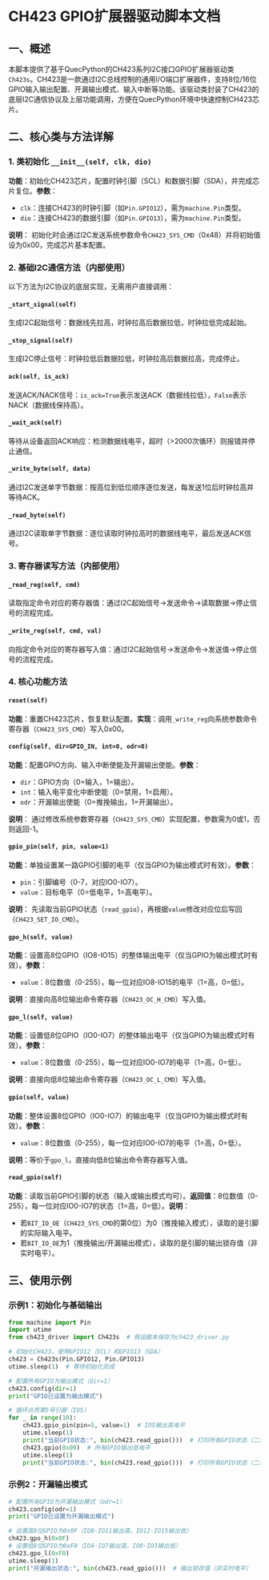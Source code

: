 # CH423 GPIO扩展器驱动脚本文档

## 一、概述

本脚本提供了基于QuecPython的CH423系列I2C接口GPIO扩展器驱动类`Ch423s`。CH423是一款通过I2C总线控制的通用I/O端口扩展器件，支持8位/16位GPIO输入输出配置、开漏输出模式、输入中断等功能。该驱动类封装了CH423的底层I2C通信协议及上层功能调用，方便在QuecPython环境中快速控制CH423芯片。

## 二、核心类与方法详解

### 1. 类初始化 `__init__(self, clk, dio)`

**功能**：初始化CH423芯片，配置时钟引脚（SCL）和数据引脚（SDA），并完成芯片复位。
​**​参数​**​：

- `clk`：连接CH423的时钟引脚（如`Pin.GPIO12`），需为`machine.Pin`类型。
- `dio`：连接CH423的数据引脚（如`Pin.GPIO13`），需为`machine.Pin`类型。

**说明**：
初始化时会通过I2C发送系统参数命令`CH423_SYS_CMD`（0x48）并将初始值设为0x00，完成芯片基本配置。

### 2. 基础I2C通信方法（内部使用）

以下方法为I2C协议的底层实现，无需用户直接调用：

#### `_start_signal(self)`

生成I2C起始信号：数据线先拉高，时钟拉高后数据拉低，时钟拉低完成起始。

#### `_stop_signal(self)`

生成I2C停止信号：时钟拉低后数据拉低，时钟拉高后数据拉高，完成停止。

#### `ack(self, is_ack)`

发送ACK/NACK信号：`is_ack=True`表示发送ACK（数据线拉低），`False`表示NACK（数据线保持高）。

#### `_wait_ack(self)`

等待从设备返回ACK响应：检测数据线电平，超时（>2000次循环）则报错并停止通信。

#### `_write_byte(self, data)`

通过I2C发送单字节数据：按高位到低位顺序逐位发送，每发送1位后时钟拉高并等待ACK。

#### `_read_byte(self)`

通过I2C读取单字节数据：逐位读取时钟拉高时的数据线电平，最后发送ACK信号。

### 3. 寄存器读写方法（内部使用）

#### `_read_reg(self, cmd)`

读取指定命令对应的寄存器值：通过I2C起始信号→发送命令→读取数据→停止信号的流程完成。

#### `_write_reg(self, cmd, val)`

向指定命令对应的寄存器写入值：通过I2C起始信号→发送命令→发送值→停止信号的流程完成。

### 4. 核心功能方法

#### `reset(self)`

**功能**：重置CH423芯片，恢复默认配置。
​**​实现​**​：调用`_write_reg`向系统参数命令寄存器（`CH423_SYS_CMD`）写入0x00。

#### `config(self, dir=GPIO_IN, int=0, odr=0)`

**功能**：配置GPIO方向、输入中断使能及开漏输出使能。
​**​参数​**​：

- `dir`：GPIO方向（0=输入，1=输出）。
- `int`：输入电平变化中断使能（0=禁用，1=启用）。
- `odr`：开漏输出使能（0=推挽输出，1=开漏输出）。

**说明**：
通过修改系统参数寄存器（`CH423_SYS_CMD`）实现配置，参数需为0或1，否则返回-1。

#### `gpio_pin(self, pin, value=1)`

**功能**：单独设置某一路GPIO引脚的电平（仅当GPIO为输出模式时有效）。
​**​参数​**​：

- `pin`：引脚编号（0-7，对应IO0-IO7）。
- `value`：目标电平（0=低电平，1=高电平）。

**说明**：
先读取当前GPIO状态（`read_gpio`），再根据`value`修改对应位后写回（`CH423_SET_IO_CMD`）。

#### `gpo_h(self, value)`

**功能**：设置高8位GPIO（IO8-IO15）的整体输出电平（仅当GPIO为输出模式时有效）。
​**​参数​**​：

- `value`：8位数值（0-255），每一位对应IO8-IO15的电平（1=高，0=低）。

**说明**：直接向高8位输出命令寄存器（`CH423_OC_H_CMD`）写入值。

#### `gpo_l(self, value)`

**功能**：设置低8位GPIO（IO0-IO7）的整体输出电平（仅当GPIO为输出模式时有效）。
​**​参数​**​：

- `value`：8位数值（0-255），每一位对应IO0-IO7的电平（1=高，0=低）。

**说明**：直接向低8位输出命令寄存器（`CH423_OC_L_CMD`）写入值。

#### `gpio(self, value)`

**功能**：整体设置8位GPIO（IO0-IO7）的输出电平（仅当GPIO为输出模式时有效）。
​**​参数​**​：

- `value`：8位数值（0-255），每一位对应IO0-IO7的电平（1=高，0=低）。

**说明**：等价于`gpo_l`，直接向低8位输出命令寄存器写入值。

#### `read_gpio(self)`

**功能**：读取当前GPIO引脚的状态（输入或输出模式均可）。
​**​返回值​**​：8位数值（0-255），每一位对应IO0-IO7的状态（1=高，0=低）。
​**​说明​**​：

- 若`BIT_IO_OE`（`CH423_SYS_CMD`的第0位）为0（推挽输入模式），读取的是引脚的实际输入电平。
- 若`BIT_IO_OE`为1（推挽输出/开漏输出模式），读取的是引脚的输出锁存值（非实时电平）。

## 三、使用示例

### 示例1：初始化与基础输出

```python
from machine import Pin
import utime
from ch423_driver import Ch423s  # 假设脚本保存为ch423_driver.py

# 初始化CH423，使用GPIO12（SCL）和GPIO13（SDA）
ch423 = Ch423s(Pin.GPIO12, Pin.GPIO13)
utime.sleep(1)  # 等待初始化完成

# 配置所有GPIO为输出模式（dir=1）
ch423.config(dir=1)
print("GPIO已设置为输出模式")

# 循环点亮第5号引脚（IO5）
for _ in range(10):
    ch423.gpio_pin(pin=5, value=1)  # IO5输出高电平
    utime.sleep(1)
    print("当前GPIO状态:", bin(ch423.read_gpio()))  # 打印所有GPIO状态（二进制）
    ch423.gpio(0x00)  # 所有GPIO输出低电平
    utime.sleep(1)
    print("当前GPIO状态:", bin(ch423.read_gpio()))  # 打印所有GPIO状态（二进制）
```

### 示例2：开漏输出模式

```python
# 配置所有GPIO为开漏输出模式（odr=1）
ch423.config(odr=1)
print("GPIO已设置为开漏输出模式")

# 设置高8位GPIO为0x0F（IO8-IO11输出高，IO12-IO15输出低）
ch423.gpo_h(0x0F)
# 设置低8位GPIO为0xF0（IO4-IO7输出高，IO0-IO3输出低）
ch423.gpo_l(0xF0)
utime.sleep(1)
print("开漏输出状态:", bin(ch423.read_gpio()))  # 输出锁存值（非实时电平）
```

